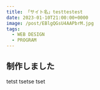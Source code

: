 ```yaml
---
title: 「サイト名」testtestest
date: 2023-01-10T21:00:00+0000
image: /post/EBlgQGsU4AAPbrM.jpg
tags:
  - WEB DESIGN
  - PROGRAM
---
```


## 制作しました

tetst
tsetse
tset
